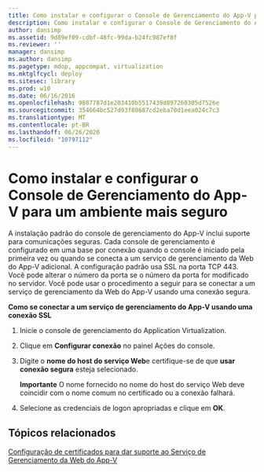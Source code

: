 ```yaml
---
title: Como instalar e configurar o Console de Gerenciamento do App-V para um ambiente mais seguro
description: Como instalar e configurar o Console de Gerenciamento do App-V para um ambiente mais seguro
author: dansimp
ms.assetid: 9d89ef09-cdbf-48fc-99da-b24fc987ef8f
ms.reviewer: ''
manager: dansimp
ms.author: dansimp
ms.pagetype: mdop, appcompat, virtualization
ms.mktglfcycl: deploy
ms.sitesec: library
ms.prod: w10
ms.date: 06/16/2016
ms.openlocfilehash: 9887787d1e203410b5517439d897260305d7526e
ms.sourcegitcommit: 354664bc527d93f80687cd2eba70d1eea024c7c3
ms.translationtype: MT
ms.contentlocale: pt-BR
ms.lasthandoff: 06/26/2020
ms.locfileid: "10797112"
---
```

# Como instalar e configurar o Console de Gerenciamento do App-V para um ambiente mais seguro


A instalação padrão do console de gerenciamento do App-V inclui suporte para comunicações seguras. Cada console de gerenciamento é configurado em uma base por conexão quando o console é iniciado pela primeira vez ou quando se conecta a um serviço de gerenciamento da Web do App-V adicional. A configuração padrão usa SSL na porta TCP 443. Você pode alterar o número da porta se o número da porta for modificado no servidor. Você pode usar o procedimento a seguir para se conectar a um serviço de gerenciamento da Web do App-V usando uma conexão segura.

**Como se conectar a um serviço de gerenciamento do App-V usando uma conexão SSL**

1.  Inicie o console de gerenciamento do Application Virtualization.

2.  Clique em **Configurar conexão** no painel Ações do console.

3.  Digite o **nome do host do serviço Web**e certifique-se de que **usar conexão segura** esteja selecionado.

    **Importante**  O nome fornecido no nome do host do serviço Web deve coincidir com o nome comum no certificado ou a conexão falhará.

     

4.  Selecione as credenciais de logon apropriadas e clique em **OK**.

## Tópicos relacionados


[Configuração de certificados para dar suporte ao Serviço de Gerenciamento da Web do App-V](configuring-certificates-to-support-the-app-v-web-management-service.md)

 

 





